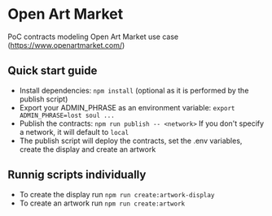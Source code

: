 # Open Art Market
PoC contracts modeling Open Art Market use case (https://www.openartmarket.com/)


## Quick start guide
- Install dependencies: `npm install` (optional as it is performed by the publish script)
- Export your ADMIN_PHRASE as an environment variable: `export ADMIN_PHRASE=lost soul ...`
- Publish the contracts: `npm run publish -- <network>` If you don't specify a network, it will default to `local` 
- The publish script will deploy the contracts, set the .env variables, create the display and create an artwork

## Runnig scripts individually
- To create the display run `npm run create:artwork-display`
- To create an artwork run `npm run create:artwork`
